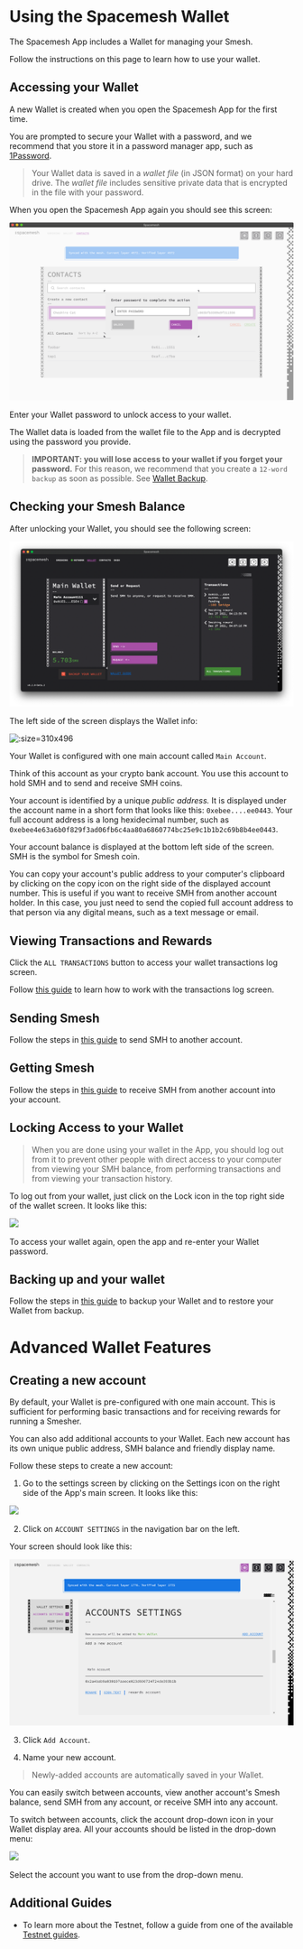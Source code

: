 # Using the Spacemesh Wallet

The Spacemesh App includes a Wallet for managing your Smesh.

Follow the instructions on this page to learn how to use your wallet.

## Accessing your Wallet

A new Wallet is created when you open the Spacemesh App for the first time.

You are prompted to secure your Wallet with a password, and we recommend that you store it in a password manager app, such as [1Password](https://1password.com).

> Your Wallet data is saved in a _wallet file_ (in JSON format) on your hard drive. The _wallet file_ includes sensitive private data that is encrypted in the file with your password.

When you open the Spacemesh App again you should see this screen:

![](images/v1.0/unlock_wallet.png)

Enter your Wallet password to unlock access to your wallet.

The Wallet data is loaded from the wallet file to the App and is decrypted using the password you provide.

> **IMPORTANT: you will lose access to your wallet if you forget your password.** For this reason, we recommend that you create a `12-word backup` as soon as possible. See [Wallet Backup](backup.md).


## Checking your Smesh Balance

After unlocking your Wallet, you should see the following screen:

![](images/v1.0/wallet_screen.png)

The left side of the screen displays the Wallet info:

![](images/v1.0/wallet_details.png ':size=310x496')

Your Wallet is configured with one main account called `Main Account`.

Think of this account as your crypto bank account. You use this account to hold SMH and to send and receive SMH coins.

Your account is identified by a unique _public address._ It is displayed under the account name in a short form that looks like this: `0xebee....ee0443`. Your full account address is a long hexidecimal number, such as `0xebee4e63a6b0f829f3ad06fb6c4aa80a6860774bc25e9c1b1b2c69b8b4ee0443`.

Your account balance is displayed at the bottom left side of the screen. SMH is the symbol for Smesh coin.

You can copy your account's public address to your computer's clipboard by clicking on the copy icon on the right side of the displayed  account number. This is useful if you want to receive SMH from another account holder. In this case, you just need to send the copied full account address to that person via any digital means, such as a text message or email.

## Viewing Transactions and Rewards

Click the `ALL TRANSACTIONS` button to access your wallet transactions log screen.

Follow [this guide](wallet_logs.md) to learn how to work with the transactions log screen.

## Sending Smesh
Follow the steps in [this guide](send_coin.md) to send SMH to another account.

## Getting Smesh
Follow the steps in [this guide](get_coin.md) to receive SMH from another account into your account.

## Locking Access to your Wallet

> When you are done using your wallet in the App, you should log out from it to prevent other people with direct access to your computer from viewing your SMH balance, from performing transactions and from viewing your transaction history.

To log out from your wallet, just click on the Lock icon in the top right side of the wallet screen. It looks like this:

![](images/v1.0/lock_button.png)

To access your wallet again, open the app and re-enter your Wallet password.

## Backing up and your wallet

Follow the steps in [this guide](backup.md) to backup your Wallet and to restore your Wallet from backup.

# Advanced Wallet Features

## Creating a new account

By default, your Wallet is pre-configured with one main account. This is sufficient for performing basic transactions and for receiving rewards for running a Smesher.

You can also add additional accounts to your Wallet. Each new account has its own unique public address, SMH balance and friendly display name.

Follow these steps to create a new account:

1. Go to the settings screen by clicking on the Settings icon on the right side of the App's main screen. It looks like this:

![](images/v1.0/settings_button.png)

2. Click on `ACCOUNT SETTINGS` in the navigation bar on the left.

Your screen should look like this:

![](images/v1.0/account_settings.png)

3. Click `Add Account`.

4. Name your new account.

> Newly-added accounts are automatically saved in your Wallet.

You can easily switch between accounts, view another account's Smesh balance, send SMH from any account, or receive SMH into any account.

To switch between accounts, click the account drop-down icon in your Wallet display area. All your accounts should be listed in the drop-down menu:

![](images/v1.0/wallet_accounts.png)

Select the account you want to use from the drop-down menu.

## Additional Guides
- To learn more about the Testnet, follow a guide from one of the available [Testnet guides](all.md).
